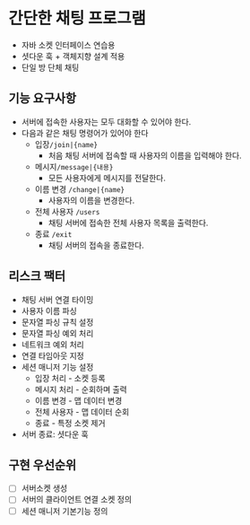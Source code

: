 # 간단한 채팅 프로그램
- 자바 소켓 인터페이스 연습용 
- 셧다운 훅 + 객체지향 설계 적용
- 단일 방 단체 채팅


## 기능 요구사항
- 서버에 접속한 사용자는 모두 대화할 수 있어야 한다.
- 다음과 같은 채팅 명령어가 있어야 한다
  - 입장`/join|{name}`
    - 처음 채팅 서버에 접속할 때 사용자의 이름을 입력해야 한다. 
  - 메시지`/message|{내용}`
    - 모든 사용자에게 메시지를 전달한다.
  - 이름 변경 `/change|{name}`
    - 사용자의 이름을 변경한다. 
  - 전체 사용자 `/users`
    - 채팅 서버에 접속한 전체 사용자 목록을 출력한다. 
  - 종료 `/exit`
    - 채팅 서버의 접속을 종료한다.


## 리스크 팩터
- 채팅 서버 연결 타이밍
- 사용자 이름 파싱
- 문자열 파싱 규칙 설정
- 문자열 파싱 예외 처리
- 네트워크 예외 처리
- 연결 타임아웃 지정
- 세션 매니저 기능 설정
  - 입장 처리 - 소켓 등록
  - 메시지 처리 - 순회하며 출력
  - 이름 변경 - 맵 데이터 변경
  - 전체 사용자 - 맵 데이터 순회
  - 종료 - 특정 소켓 제거
- 서버 종료: 셧다운 훅

## 구현 우선순위
-[ ] 서버소켓 생성
-[ ] 서버의 클라이언트 연결 소켓 정의
-[ ] 세션 매니저 기본기능 정의